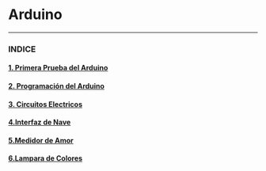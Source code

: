 # Arduino

---

### INDICE

#### [1. Primera Prueba del Arduino](https://github.com/Baultek/Arduino/blob/main/Primera%20Prueba%20de%20Programaci%C3%B3n.md#programacion-arduino)

#### [2. Programación del Arduino](https://github.com/Baultek/Arduino/blob/main/1.Prueba%20Programaci%C3%B3n.md#programacion-arduino)

#### [3. Circuitos Electricos](https://github.com/Baultek/Arduino/blob/main/Circuitos%20Electricos.md#circuitos-electricos)

#### [4.Interfaz de Nave](https://github.com/Baultek/Arduino/blob/main/Interfaz%20de%20Nave.md#interfaz-de-nave)

#### [5.Medidor de Amor](https://github.com/Baultek/Arduino/blob/main/Medidor%20de%20Amor.md#proyecto-medidor-de-amor)

#### [6.Lampara de Colores](https://github.com/Baultek/Arduino/blob/main/Lampara%20de%20Varios%20Colores.md#pwm-pulse-with-modulation)

